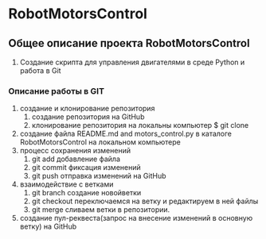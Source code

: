 # RobotMotorsControl

## Общее описание проекта RobotMotorsControl

1. Создание скрипта для управления двигателями в среде Python и работа в Git

### Описание работы в GIT

1. cоздание и клонирование репозитория
    1. создание репозитория на GitHub
    2. клонирование репозитория на локальны компьютер $ git clone 
2. создание файла README.md and motors_control.py в каталоге RobotMotorsControl на локальном компьютере
3. процесс сохранения изменений
    1. git add добавление файла
    2. git commit фиксация изменений
    3. git push отправка изменений на GitHub
4. взаимодействие с ветками
    1. git branch создание новойветки
    2. git checkout переключаемся на ветку и редактируем в ней файлы
    3. git merge сливаем ветки в репозитории.
5. cоздание пул-реквеста(запрос на внесение изменений в основную ветку) на GitHub 



